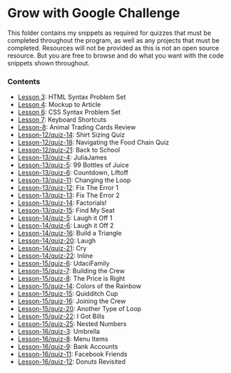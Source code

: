 # Grow with Google Challenge
  
This folder contains my snippets as required for quizzes that must be completed throughout the program, as well as any projects that must be completed. Resources will not be provided as this is not an open source resource. But you are free to browse and do what you want with the code snippets shown throughout.

### Contents
- [Lesson 3](lesson-3): HTML Syntax Problem Set
- [Lesson 4](lesson-4): Mockup to Article
- [Lesson 6](lesson-6): CSS Syntax Problem Set
- [Lesson 7](lesson-7): Keyboard Shortcuts
- [Lesson-8](lesson-8): Animal Trading Cards Review
- [Lesson-12/quiz-14](lesson-12/quiz-14): Shirt Sizing Quiz
- [Lesson-12/quiz-18](lesson-12/quiz-18): Navigating the Food Chain Quiz
- [Lesson-12/quiz-21](lesson-12/quiz-21): Back to School
- [Lesson-13/quiz-4](lesson-13/quiz-4): JuliaJames
- [Lesson-13/quiz-5](lesson-13/quiz-5): 99 Bottles of Juice
- [Lesson-13/quiz-6](lesson-13/quiz-6): Countdown, Liftoff
- [Lesson-13/quiz-11](lesson-13/quiz-11): Changing the Loop
- [Lesson-13/quiz-12](lesson-13/quiz-12): Fix The Error 1
- [Lesson-13/quiz-13](lesson-13/quiz-13): Fix The Error 2
- [Lesson-13/quiz-14](lesson-13/quiz-14): Factorials!
- [Lesson-13/quiz-15](lesson-13/quiz-15): Find My Seat
- [Lesson-14/quiz-5](lesson-14/quiz-5): Laugh it Off 1
- [Lesson-14/quiz-6](lesson-14/quiz-6): Laugh it Off 2
- [Lesson-14/quiz-16](lesson-14/quiz-16): Build a Triangle
- [Lesson-14/quiz-20](lesson-14/quiz-20): Laugh
- [Lesson-14/quiz-21](lesson-14/quiz-21): Cry
- [Lesson-14/quiz-22](lesson-14/quiz-22): Inline
- [Lesson-15/quiz-6](lesson-15/quiz-6): UdaciFamily
- [Lesson-15/quiz-7](lesson-15/quiz-7): Building the Crew
- [Lesson-15/quiz-8](lesson-15/quiz-8): The Price is Right
- [Lesson-15/quiz-14](lesson-15/quiz-14): Colors of the Rainbow
- [Lesson-15/quiz-15](lesson-15/quiz-15): Quidditch Cup
- [Lesson-15/quiz-16](lesson-15/quiz-16): Joining the Crew
- [Lesson-15/quiz-20](lesson-15/quiz-20): Another Type of Loop
- [Lesson-15/quiz-22](lesson-15/quiz-22): I Got Bills
- [Lesson-15/quiz-25](lesson-15/quiz-25): Nested Numbers
- [Lesson-16/quiz-3](lesson-16/quiz-3): Umbrella
- [Lesson-16/quiz-8](lesson-16/quiz-8): Menu Items
- [Lesson-16/quiz-9](lesson-16/quiz-9): Bank Accounts
- [Lesson-16/quiz-11](lesson-16/quiz-11): Facebook Friends
- [Lesson-16/quiz-12](lesson-16/quiz-12): Donuts Revisited
